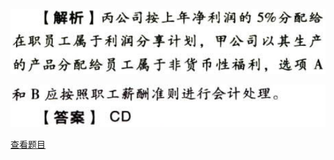 ![](0006798c02c62e2d475fdf1e8b40f791.png)

![](bc267c31a9678aba837a066be415237a.png)

[查看题目](../负债.股份支付.本章真题.md#2-题目)

